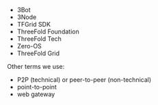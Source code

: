 - 3Bot
- 3Node
- TFGrid SDK
- ThreeFold Foundation
- ThreeFold Tech
- Zero-OS
- ThreeFold Grid

Other terms we use:
- P2P (technical) or peer-to-peer (non-technical) 
- point-to-point
- web gateway


